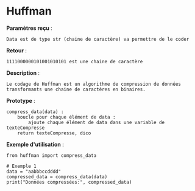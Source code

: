 # Huffman

**Paramètres reçu** :
```
Data est de type str (chaine de caractère) va permettre de le coder
```
**Retour** :
```
1111000000101001010101 est une chaine de caractère
```
**Description** : 
```
Le codage de Huffman est un algorithme de compression de données transformants une chaine de caractères en binaires.
```
**Prototype** :
```
compress_data(data) :
    boucle pour chaque élément de data :
        ajoute chaque élément de data dans une variable de texteCompresse
    return texteCompresse, dico
```
**Exemple d'utilisation** : 
```
from huffman import compress_data

# Exemple 1
data = "aabbbccdddd"
compressed_data = compress_data(data)
print("Données compressées:", compressed_data)
```
